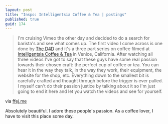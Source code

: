 ```yaml
---
layout: post
title: "Inspo: Intelligentsia Coffee & Tea | postings"
published: true
guid: 174
---
```

>I'm cruising Vimeo the other day and decided to do a search for barista's and see what comes up. The first video I come across is one done by <a href="http://vimeo.com/thed4d" title="The D4D" target="_blank">The D4D</a> and it's a three part series on coffee filmed at <a href="http://www.intelligentsiacoffee.com/" title="Intelligentsia Coffee &amp; Tea" target="_blank">Intelligentsia Coffee &amp; Tea</a> in Venice, California. After watching all three videos I've got to say that these guys have some real passion towards their chosen craft: the perfect cup of coffee or tea. You can hear it in the way they talk, in the way they work, their equipment, the website for the shop, etc. Everything down to the smallest bit is carefully crafted and thought through before the trigger is ever pulled. I myself can't do their passion justice by talking about it so I'm just going to end it here and let you watch the videos and see for yourself.

via <a href="http://ffej.me/2011/inspo-intelligentsia-coffee-tea">ffej.me</a>

Absolutely beautiful. I adore these people's passion. As a coffee lover, I have to visit this place some day.
